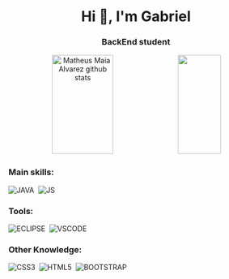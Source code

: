 <h1 align="center">Hi 👋, I'm Gabriel</h1>
<h3 align="center">BackEnd student</h3>

<div align="center">  
  <img width="49%" height="195px" src="https://github-readme-stats.vercel.app/api?username=gsousa12&show_icons=true&count_private=true&hide_border=true&title_color=00bfbf&icon_color=00bfbf&text_color=c9d1d9&bg_color=0d1117" alt="Matheus Maia Alvarez github stats" /> 
  <img width="41%" height="195px" src="https://github-readme-stats.vercel.app/api/top-langs/?username=gsousa12&layout=compact&hide_border=true&title_color=00bfbf&text_color=00bfbf&bg_color=0d1117" />
</div>

### Main skills:
![JAVA](https://img.shields.io/badge/Java-ED8B00?style=for-the-badge&logo=java&logoColor=white)&nbsp; 
![JS](https://img.shields.io/badge/JavaScript-323330?style=for-the-badge&logo=javascript&logoColor=F7DF1E)&nbsp; 


### Tools:
![ECLIPSE](https://img.shields.io/badge/Eclipse-2C2255?style=for-the-badge&logo=eclipse&logoColor=white)&nbsp; 
![VSCODE](https://img.shields.io/badge/VSCode-0078D4?style=for-the-badge&logo=visual%20studio%20code&logoColor=white)&nbsp; 

### Other Knowledge:
![CSS3](https://img.shields.io/badge/CSS3-1572B6?style=for-the-badge&logo=css3&logoColor=white)&nbsp; 
![HTML5](https://img.shields.io/badge/HTML5-E34F26?style=for-the-badge&logo=html5&logoColor=white)&nbsp; 
![BOOTSTRAP](https://img.shields.io/badge/Bootstrap-563D7C?style=for-the-badge&logo=bootstrap&logoColor=white)&nbsp; 
